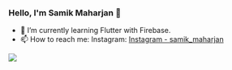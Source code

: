 ### Hello, I'm Samik Maharjan 👋

- 🌱 I’m currently learning Flutter with Firebase.
- 📫 How to reach me: Instagram: [Instagram - samik_maharjan](https://www.instagram.com/samik_maharjan/)
<!--
- 🔭 I’m currently working on ...
- 👯 I’m looking to collaborate on ...
- 🤔 I’m looking for help with ...
- 💬 Ask me about ...

- 😄 Pronouns: ...
- ⚡ Fun fact: ...
-->

<img src="https://github-readme-stats.vercel.app/api?username=samikmaharjan55&&show_icons=true&title_color=ffffff&icon_color=58D68D&text_color=daf7dc&bg_color=1B2631">
